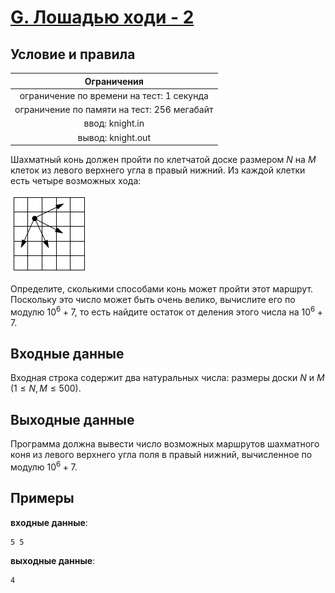 # [G. Лошадью ходи - 2](G.java)

## Условие и правила

| Ограничения                                   |
|:---------------------------------------------:|
| ограничение по времени на тест: 1 секунда     |
| ограничение по памяти на тест: 256 мегабайт   |
| ввод: knight.in                               |
| вывод: knight.out                             |

Шахматный конь должен пройти по клетчатой доске размером $N$ на $M$ клеток из левого верхнего угла в правый нижний. Из каждой клетки
есть четыре возможных хода:

![alt text](horse2.png)

Определите, сколькими способами конь может пройти этот маршрут. Поскольку это число может быть очень велико, вычислите его по
модулю $10^{6} + 7$, то есть найдите остаток от деления этого числа на $10^{6} + 7$.

## Входные данные

Входная строка содержит два натуральных числа: размеры доски $N$ и $M$ $(1 \leqslant N, M \leqslant 500)$.

## Выходные данные

Программа должна вывести число возможных маршрутов шахматного коня из левого верхнего угла поля в правый нижний, вычисленное
по модулю $10^{6} + 7$.

## Примеры

**входные данные**:

```text
5 5
```

**выходные данные**:

```text
4
```

